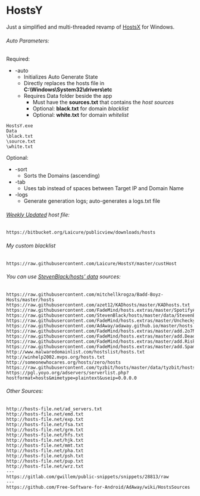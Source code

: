 # HostsY
Just a simplified and multi-threaded revamp of [HostsX](http://github.com/Laicure/HostsX) for Windows.

###### Auto Parameters:
Required:
* \-auto
	* Initializes Auto Generate State
	* Directly replaces the hosts file in **C:\\Windows\\System32\\drivers\\etc**
	* Requires Data folder beside the app
		* Must have the **sources.txt** that contains the _host sources_
		* Optional: **black.txt** for domain _blacklist_
		* Optional: **white.txt** for domain _whitelist_
```
HostsY.exe
Data
\black.txt
\source.txt
\white.txt
```

Optional:
* \-sort
	* Sorts the Domains (ascending)
* \-tab
	* Uses tab instead of spaces between Target IP and Domain Name
* \-logs
	* Generate generation logs; auto-generates a logs.txt file

###### [Weekly Updated](https://forum.xda-developers.com/showpost.php?p=68978460&postcount=2) host file:
```
https://bitbucket.org/Laicure/publicview/downloads/hosts
```
###### My custom blacklist
```
https://raw.githubusercontent.com/Laicure/HostsY/master/custHost
```
###### You can use [StevenBlack/hosts' data](https://github.com/StevenBlack/hosts/tree/master/data) sources:
```
https://raw.githubusercontent.com/mitchellkrogza/Badd-Boyz-Hosts/master/hosts
https://raw.githubusercontent.com/azet12/KADhosts/master/KADhosts.txt
https://raw.githubusercontent.com/FadeMind/hosts.extras/master/SpotifyAds/hosts
https://raw.githubusercontent.com/StevenBlack/hosts/master/data/StevenBlack/hosts
https://raw.githubusercontent.com/FadeMind/hosts.extras/master/UncheckyAds/hosts
https://raw.githubusercontent.com/AdAway/adaway.github.io/master/hosts.txt
https://raw.githubusercontent.com/FadeMind/hosts.extras/master/add.2o7Net/hosts
https://raw.githubusercontent.com/FadeMind/hosts.extras/master/add.Dead/hosts
https://raw.githubusercontent.com/FadeMind/hosts.extras/master/add.Risk/hosts
https://raw.githubusercontent.com/FadeMind/hosts.extras/master/add.Spam/hosts
http://www.malwaredomainlist.com/hostslist/hosts.txt
http://winhelp2002.mvps.org/hosts.txt
http://someonewhocares.org/hosts/zero/hosts
https://raw.githubusercontent.com/tyzbit/hosts/master/data/tyzbit/hosts
https://pgl.yoyo.org/adservers/serverlist.php?hostformat=hosts&mimetype=plaintext&useip=0.0.0.0
```
###### Other Sources:
```
http://hosts-file.net/ad_servers.txt
http://hosts-file.net/emd.txt
http://hosts-file.net/exp.txt
http://hosts-file.net/fsa.txt
http://hosts-file.net/grm.txt
http://hosts-file.net/hfs.txt
http://hosts-file.net/hjk.txt
http://hosts-file.net/mmt.txt
http://hosts-file.net/pha.txt
http://hosts-file.net/psh.txt
http://hosts-file.net/pup.txt
http://hosts-file.net/wrz.txt
---
https://gitlab.com/gwillem/public-snippets/snippets/28813/raw
---
https://github.com/Free-Software-for-Android/AdAway/wiki/HostsSources
```
